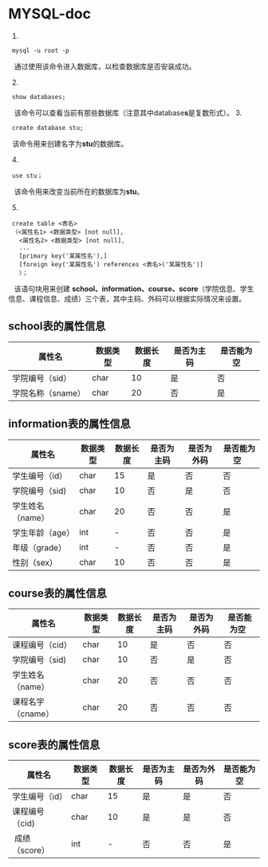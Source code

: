 # MYSQL-doc

1. 
```linux
 mysql -u root -p
```
   通过使用该命令进入数据库，以检查数据库是否安装成功。
  
2.
```mysql
 show databases; 
```
   该命令可以查看当前有那些数据库（注意其中database**s**是复数形式）。
3.
```mysql
 create database stu;
 ```
   该命令用来创建名字为**stu**的数据库。

4.
```mysql
 use stu；
```
   该命令用来改变当前所在的数据库为**stu**。
  
5.
```mysql
 create table <表名>
 （<属性名1> <数据类型> [not null],
   <属性名2> <数据类型> [not null],
   ...
   [primary key('某属性名'),]
   [foreign key('某属性名') references <表名>('某属性名')]
   ）；
   ```
     该语句块用来创建 **school、information、course、score**（学院信息、学生信息、课程信息、成绩）三个表，其中主码、外码可以根据实际情况来设置。
 
 ## school表的属性信息
 
   属性名 |数据类型 | 数据长度 |是否为主码 |是否能为空
   -------|-------|---------|---------|---------
   学院编号（sid）|char |10|是|否
   学院名称（sname）|char |20|否|是
 
  
## information表的属性信息
  属性名 | 数据类型 | 数据长度 | 是否为主码 | 是否为外码| 是否能为空  
  ------|---------|---------|-----------|--------|-------- 
  学生编号（id）|char| 15 |是|否|否
  学院编号（sid) | char |10 |否|是|否
  学生姓名（name）|char |20|否|否|是
  学生年龄（age）|int|-|否|否|是
  年级（grade）|int|-|否|否|是
  性别（sex）|char|10|否|否|是
  
  ## course表的属性信息
  
  属性名 | 数据类型 | 数据长度 | 是否为主码 | 是否为外码| 是否能为空  
  ------|---------|---------|-----------|--------|-------- 
  课程编号（cid）|char| 10 |是|否|否
  学院编号（sid) | char |10 |否|是|否
  学生姓名（name）|char |20|否|否|否
  课程名字（cname）|char|20|否|否|否
  
  
  ## score表的属性信息
  属性名 | 数据类型 | 数据长度 | 是否为主码 | 是否为外码| 是否能为空
  ------|---------|---------|-----------|--------|--------
  学生编号（id）|char| 15 |是|是|否
  课程编号（cid) | char |10 |是|是|否
  成绩（score）|int|-|否|否|是
  
